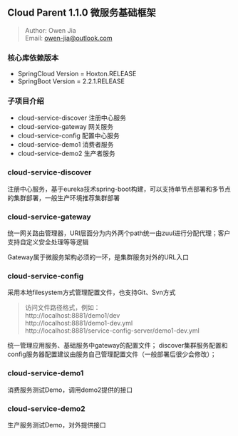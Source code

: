 ## Cloud Parent 1.1.0 微服务基础框架

> Author: Owen Jia    
  Email:  owen-jia@outlook.com

### 核心库依赖版本
- SpringCloud Version = Hoxton.RELEASE
- SpringBoot Version = 2.2.1.RELEASE

### 子项目介绍

- cloud-service-discover 注册中心服务
- cloud-service-gateway 网关服务
- cloud-service-config 配置中心服务
- cloud-service-demo1 消费者服务
- cloud-service-demo2 生产者服务

### cloud-service-discover

注册中心服务，基于eureka技术spring-boot构建，可以支持单节点部署和多节点的集群部署，一般生产环境推荐集群部署

### cloud-service-gateway

统一网关路由管理器，URI层面分为内外两个path统一由zuul进行分配代理；客户支持自定义安全处理等等逻辑

Gateway属于微服务架构必须的一环，是集群服务对外的URL入口

### cloud-service-config

采用本地filesystem方式管理配置文件，也支持Git、Svn方式

> 访问文件路径格式，例如：    
  http://localhost:8881/demo1/dev    
  http://localhost:8881/demo1-dev.yml       
  http://localhost:8881/service-config-server/demo1-dev.yml  

统一管理应用服务、基础服务中gateway的配置文件； discover集群服务配置和config服务器配置建议由服务自己管理配置文件（一般部署后很少会修改）；

### cloud-service-demo1

消费服务测试Demo，调用demo2提供的接口

### cloud-service-demo2

生产服务测试Demo，对外提供接口


